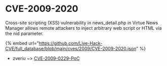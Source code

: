 # CVE-2009-2020

Cross-site scripting (XSS) vulnerability in news_detail.php in Virtue News Manager allows remote attackers to inject arbitrary web script or HTML via the nid parameter.

{% embed url="https://github.com/Live-Hack-CVE/full_database/blob/main/cves/2009/CVE-2009-2020.json" %}


* zveriu ~> [CVE-2009-0229-PoC](https://www.alice-snow.ru/2009/database/cve-2009-2020/cve-2009-0229-poc-zveriu)